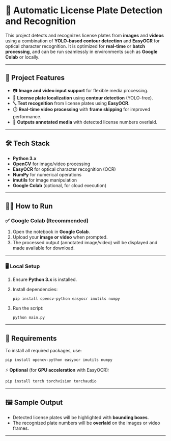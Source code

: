 

# 🚗 Automatic License Plate Detection and Recognition

This project detects and recognizes license plates from **images** and **videos** using a combination of **YOLO-based contour detection** and **EasyOCR** for optical character recognition. It is optimized for **real-time** or **batch processing**, and can be run seamlessly in environments such as **Google Colab** or locally.

---

## 📸 Project Features

* 📷 **Image and video input support** for flexible media processing.
* 🎯 **License plate localization** using **contour detection** (YOLO-free).
* 🔤 **Text recognition** from license plates using **EasyOCR**.
* ⏱️ **Real-time video processing** with **frame skipping** for improved performance.
* 🧾 **Outputs annotated media** with detected license numbers overlaid.

---

## 🛠️ Tech Stack

* **Python 3.x**
* **OpenCV** for image/video processing
* **EasyOCR** for optical character recognition (OCR)
* **NumPy** for numerical operations
* **imutils** for image manipulation
* **Google Colab** (optional, for cloud execution)

---

## 🧑‍💻 How to Run

### ✅ Google Colab (Recommended)

1. Open the notebook in **Google Colab**.
2. Upload your **image or video** when prompted.
3. The processed output (annotated image/video) will be displayed and made available for download.

---

### 🖥️ Local Setup

1. Ensure **Python 3.x** is installed.

2. Install dependencies:

   ```bash
   pip install opencv-python easyocr imutils numpy
   ```

3. Run the script:

   ```bash
   python main.py
   ```

---

## 🧾 Requirements

To install all required packages, use:

```bash
pip install opencv-python easyocr imutils numpy
```

⚡ **Optional** (for **GPU acceleration** with EasyOCR):

```bash
pip install torch torchvision torchaudio
```

---

## 🖼️ Sample Output

* Detected license plates will be highlighted with **bounding boxes**.
* The recognized plate numbers will be **overlaid** on the images or video frames.

---

